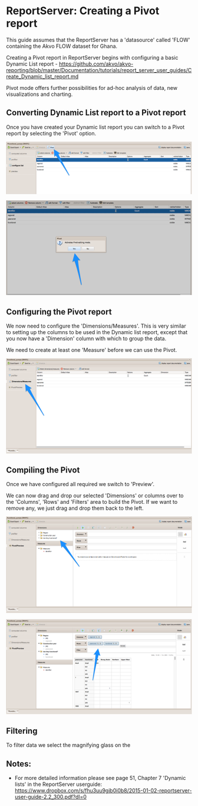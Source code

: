 # ReportServer:  Creating a Pivot report

This guide assumes that the ReportServer has a 'datasource' called 'FLOW' containing the Akvo FLOW dataset for Ghana.

Creating a Pivot report in ReportServer begins with configuring a basic Dynamic List report - https://github.com/akvo/akvo-reporting/blob/master/Documentation/tutorials/report_server_user_guides/Create_Dynamic_list_report.md

Pivot mode offers further possibilities for ad-hoc analysis of data, new visualizations and charting.

##  Converting Dynamic List report to a Pivot report

Once you have created your Dynamic list report you can switch to a Pivot report by selecting the 'Pivot' option.

![activate](https://raw.githubusercontent.com/akvo/akvo-reporting/master/Documentation/tutorials/report_server_user_guides/img/160.png?raw=true "activate")

![pivot](https://raw.githubusercontent.com/akvo/akvo-reporting/master/Documentation/tutorials/report_server_user_guides/img/150.png?raw=true "pivot")

##  Configuring the Pivot report

We now need to configure the 'Dimensions/Measures'.  This is very similar to setting up the columns to be used in the Dynamic list report, except that you now have a 'Dimension' column with which to group the data.

We need to create at least one 'Measure' before we can use the Pivot.

![dimensions](https://raw.githubusercontent.com/akvo/akvo-reporting/master/Documentation/tutorials/report_server_user_guides/img/170.png?raw=true "dimensions")


##  Compiling the Pivot

Once we have configured all required we switch to 'Preview'.

We can now drag and drop our selected 'Dimensions' or columns over to the 'Columns', 'Rows' and 'Filters' area to build the Pivot.  If we want to remove any, we just drag and drop them back to the left.

![pivot](https://raw.githubusercontent.com/akvo/akvo-reporting/master/Documentation/tutorials/report_server_user_guides/img/190.png?raw=true "pivot")

![pivot2](https://raw.githubusercontent.com/akvo/akvo-reporting/master/Documentation/tutorials/report_server_user_guides/img/210.png?raw=true "pivot2")



##  Filtering

To filter data we select the magnifying glass on the 









## Notes:

- For more detailed information please see page 51, Chapter 7 'Dynamic lists' in the ReportServer userguide:  https://www.dropbox.com/s/fhu3uu9gjb0i0b8/2015-01-02-reportserver-user-guide-2.2_300.pdf?dl=0
















